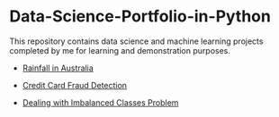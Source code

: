 # **Data-Science-Portfolio-in-Python**

This repository contains data science and machine learning projects completed by me for learning and demonstration purposes.



- [Rainfall in Australia](https://github.com/pb111/Data-Science-Portfolio-in-Python/blob/master/Rainfall_in_Australia.ipynb)


- [Credit Card Fraud Detection](https://github.com/pb111/Data-Science-Portfolio-in-Python/blob/master/Credit_Card_Fraud_Detection.ipynb)


- [Dealing with Imbalanced Classes Problem](https://github.com/pb111/Data-Science-Portfolio-in-Python/blob/master/Dealing_with_imbalanced_classes_problem.ipynb)


